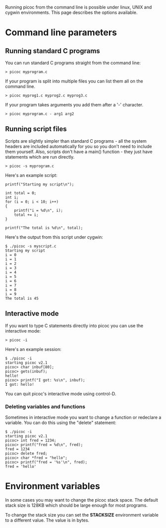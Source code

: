 Running picoc from the command line is possible under linux, UNIX and cygwin environments. This page describes the options available.

# Command line parameters #

## Running standard C programs ##

You can run standard C programs straight from the command line:
```
> picoc myprogram.c
```

If your program is split into multiple files you can list them all on the command line.
```
> picoc myprog1.c myprog2.c myprog3.c
```

If your program takes arguments you add them after a '-' character.
```
> picoc myprogram.c - arg1 arg2
```

## Running script files ##

Scripts are slightly simpler than standard C programs - all the system headers are included automatically for you so you don't need to include them yourself. Also, scripts don't have a main() function - they just have statements which are run directly.

```
> picoc -s myprogram.c
```

Here's an example script:

```
printf("Starting my script\n");

int total = 0;
int i;
for (i = 0; i < 10; i++)
{
    printf("i = %d\n", i);
    total += i;
}

printf("The total is %d\n", total);
```

Here's the output from this script under cygwin:
```
$ ./picoc -s myscript.c
Starting my script
i = 0
i = 1
i = 2
i = 3
i = 4
i = 5
i = 6
i = 7
i = 8
i = 9
The total is 45
```

## Interactive mode ##

If you want to type C statements directly into picoc you can use the interactive mode:
```
> picoc -i
```

Here's an example session:
```
$ ./picoc -i
starting picoc v2.1
picoc> char inbuf[80];
picoc> gets(inbuf);
hello!
picoc> printf("I got: %s\n", inbuf);
I got: hello!
```

You can quit picoc's interactive mode using control-D.

### Deleting variables and functions ###

Sometimes in interactive mode you want to change a function or redeclare a variable. You can do this using the "delete" statement:
```
$ ./picoc -i
starting picoc v2.1
picoc> int fred = 1234;
picoc> printf("fred = %d\n", fred);
fred = 1234
picoc> delete fred;
picoc> char *fred = "hello";
picoc> printf("fred = '%s'\n", fred);
fred = 'hello'
```

# Environment variables #

In some cases you may want to change the picoc stack space. The default stack size is 128KB which should be large enough for most programs.

To change the stack size you can set the **STACKSIZE** environment variable to a different value. The value is in bytes.